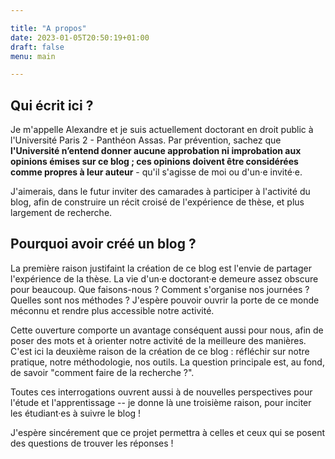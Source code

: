 ```yaml
---

title: "A propos"
date: 2023-01-05T20:50:19+01:00
draft: false
menu: main

---
```


## Qui écrit ici ?

Je m'appelle Alexandre et je suis actuellement doctorant en droit public à l'Université Paris 2 - Panthéon Assas. Par prévention, sachez que **l'Université n’entend donner aucune approbation ni improbation aux opinions émises sur ce blog ; ces opinions doivent être considérées comme propres à leur auteur** - qu'il s'agisse de moi ou d'un·e invité·e.

J'aimerais, dans le futur inviter des camarades à participer à l'activité du blog, afin de construire un récit croisé de l'expérience de thèse, et plus largement de recherche. 

## Pourquoi avoir créé un blog ?

La première raison justifaint la création de ce blog est l'envie de partager l'expérience de la thèse. La vie d'un·e doctorant·e demeure assez obscure pour beaucoup. Que faisons-nous ? Comment s'organise nos journées ? Quelles sont nos méthodes ? J'espère pouvoir ouvrir la porte de ce monde méconnu et rendre plus accessible notre activité.

Cette ouverture comporte un avantage conséquent aussi pour nous, afin de poser des mots et à orienter notre activité de la meilleure des manières. C'est ici la deuxième raison de la création de ce blog : réfléchir sur notre pratique, notre méthodologie, nos outils. La question principale est, au fond, de savoir "comment faire de la recherche ?".

Toutes ces interrogations ouvrent aussi à de nouvelles perspectives pour l'étude et l'apprentissage -- je donne là une troisième raison, pour inciter les étudiant·es à suivre le blog ! 

J'espère sincérement que ce projet permettra à celles et ceux qui se posent des questions de trouver les réponses !






